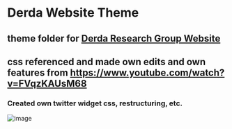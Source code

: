 ﻿# Derda Website Theme

## theme folder for [Derda Research Group Website](https://derda.chem.ualberta.ca)
## css referenced and made own edits and own features from https://www.youtube.com/watch?v=FVqzKAUsM68
### Created own twitter widget css, restructuring, etc.
 ![image](https://github.com/AlvinSenWu/Derda-Website/assets/90438128/b5ed5896-223e-4172-8613-c4f265f6789b)



